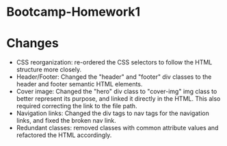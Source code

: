 # Bootcamp-Homework1

# Changes
- CSS reorganization: re-ordered the CSS selectors to follow the HTML structure more closely.
- Header/Footer: Changed the "header" and "footer" div classes to the header and footer semantic HTML elements.
- Cover image: Changed the "hero" div class to "cover-img" img class to better represent its purpose, and linked it directly in the HTML. This also required correcting the link to the file path.
- Navigation links: Changed the div tags to nav tags for the navigation links, and fixed the broken nav link.
- Redundant classes: removed classes with common attribute values and refactored the HTML accordingly.